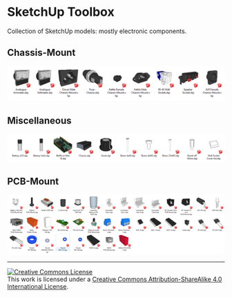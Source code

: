 # SketchUp Toolbox

Collection of SketchUp models: mostly electronic components.

## Chassis-Mount

![Thumbnails](Chassis-Mount.png)

## Miscellaneous

![Thumbnails](Miscellaneous.png)

## PCB-Mount

![Thumbnails](PCB-Mount.png)

----------------

<a rel="license" href="http://creativecommons.org/licenses/by-sa/4.0/"><img alt="Creative Commons License" style="border-width:0" src="https://i.creativecommons.org/l/by-sa/4.0/88x31.png" /></a><br />This work is licensed under a <a rel="license" href="http://creativecommons.org/licenses/by-sa/4.0/">Creative Commons Attribution-ShareAlike 4.0 International License</a>.

